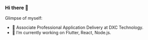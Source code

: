 ### Hi there 👋

<!--
**harshapulikollu/harshapulikollu** is a ✨ _special_ ✨ repository because its `README.md` (this file) appears on your GitHub profile.
 -->
Glimpse of myself:

- 🔭 Associate Professional Application Delivery at DXC Technology.
- 🔭 I’m currently working on Flutter, React, Node.js.
<!-- - 🌱 I’m currently learning ...
- 👯 I’m looking to collaborate on ...
- 🤔 I’m looking for help with ... 
- 💬 Ask me about Flutter.
- 📫 How to reach me: ...
- 😄 Pronouns: ...
- ⚡ Fun fact: ... -->

